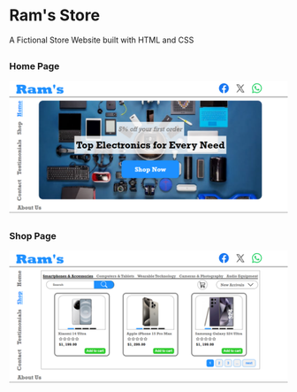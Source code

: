 # Ram's Store
A Fictional Store Website built with HTML and CSS


## 
### Home Page
![Home Page](Ram's_Store_Home_Page.png)

## 

## 


### Shop Page
![Shop Page](Ram's_Store_Shop_Page.png)

